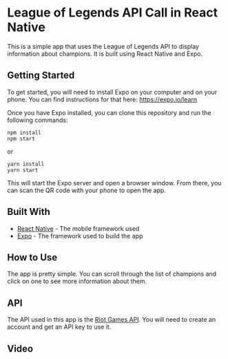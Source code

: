 # League of Legends API Call in React Native

This is a simple app that uses the League of Legends API to display information about champions. It is built using React Native and Expo.

## Getting Started

To get started, you will need to install Expo on your computer and on your phone. You can find instructions for that here: https://expo.io/learn

Once you have Expo installed, you can clone this repository and run the following commands:

```
npm install
npm start
```

or

```
yarn install
yarn start
```

This will start the Expo server and open a browser window. From there, you can scan the QR code with your phone to open the app.

## Built With

- [React Native](https://facebook.github.io/react-native/) - The mobile framework used
- [Expo](https://expo.io/) - The framework used to build the app

## How to Use

The app is pretty simple. You can scroll through the list of champions and click on one to see more information about them.

## API

The API used in this app is the [Riot Games API](https://developer.riotgames.com/). You will need to create an account and get an API key to use it.

## Video
